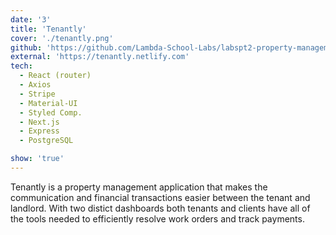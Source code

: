 ```yaml
---
date: '3'
title: 'Tenantly'
cover: './tenantly.png'
github: 'https://github.com/Lambda-School-Labs/labspt2-property-management/'
external: 'https://tenantly.netlify.com'
tech:
  - React (router)
  - Axios
  - Stripe
  - Material-UI
  - Styled Comp.
  - Next.js
  - Express
  - PostgreSQL

show: 'true'
---
```


Tenantly is a property management application that makes the communication and financial transactions easier between the tenant and landlord. With two distict dashboards both tenants and clients have all of the tools needed to efficiently resolve work orders and track payments.

